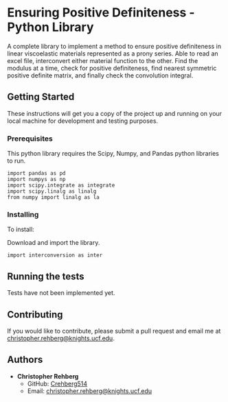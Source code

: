 # Ensuring Positive Definiteness  - Python Library

A complete library to implement a method to ensure positive definiteness in linear viscoelastic materials represented as a prony series. Able to read an excel file, interconvert either material function to the other. Find the modulus at a time, check for positive definiteness, find nearest symmetric positive definite matrix, and finally check the convolution integral.


## Getting Started

These instructions will get you a copy of the project up and running on your local machine for development and testing purposes.


### Prerequisites

This python library requires the Scipy, Numpy, and Pandas python libraries to run.

```
import pandas as pd
import numpys as np
import scipy.integrate as integrate
import scipy.linalg as linalg
from numpy import linalg as la
```


### Installing

To install: 

Download and import the library. 

```
import interconversion as inter 
```  


## Running the tests

Tests have not been implemented yet.


## Contributing

If you would like to contribute, please submit a pull request and email me at christopher.rehberg@knights.ucf.edu.


## Authors

* **Christopher Rehberg**
  * GitHub: [Crehberg514](https://github.com/Crehberg514)
  * Email: christopher.rehberg@knights.ucf.edu

